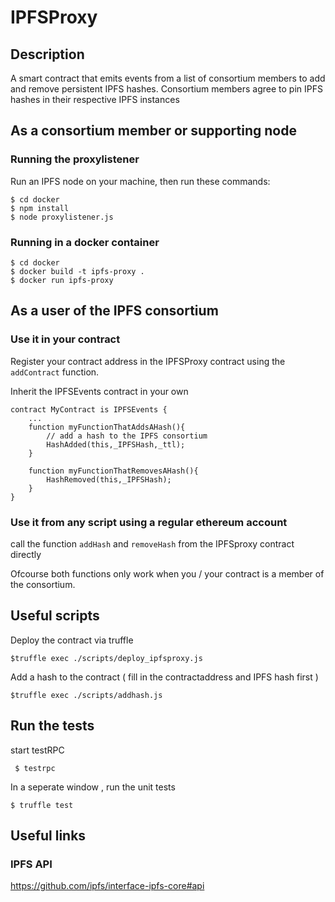 # IPFSProxy

## Description

A smart contract that emits events from a list of consortium members to add and remove persistent IPFS hashes.
Consortium members agree to pin IPFS hashes in their respective IPFS instances

## As a consortium member or supporting node

### Running the proxylistener

Run an IPFS node on your machine, then run these commands:

```
$ cd docker
$ npm install
$ node proxylistener.js

```

### Running in a docker container

```
$ cd docker 
$ docker build -t ipfs-proxy .
$ docker run ipfs-proxy
```

## As a user of the IPFS consortium 

### Use it in your contract

Register your contract address in the IPFSProxy contract using the ```addContract``` function.

Inherit the IPFSEvents contract in your own

```
contract MyContract is IPFSEvents {
	...
	function myFunctionThatAddsAHash(){
		// add a hash to the IPFS consortium
		HashAdded(this,_IPFSHash,_ttl);
	}

	function myFunctionThatRemovesAHash(){
		HashRemoved(this,_IPFSHash);
	}
}
```

### Use it from any script using a regular ethereum account

call the function ```addHash``` and ```removeHash``` from the IPFSproxy contract directly

Ofcourse both functions only work when you / your contract is a member of the consortium.


## Useful scripts

Deploy the contract via truffle

``` $truffle exec ./scripts/deploy_ipfsproxy.js ```

Add a hash to the contract ( fill in the contractaddress and IPFS hash first )

``` $truffle exec ./scripts/addhash.js ```


## Run the tests

start testRPC

``` $ testrpc```

In a seperate window , run the unit tests

``` $ truffle test ```

## Useful links

### IPFS API

https://github.com/ipfs/interface-ipfs-core#api







